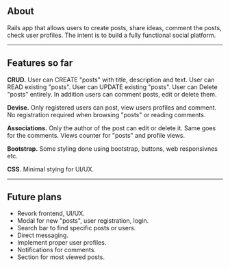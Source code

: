 **About**
---------

Rails app that allows users to create posts, share ideas, comment the posts, check
user profiles. The intent is to build a fully functional social platform.

-------------------
**Features so far**
-------------------

**CRUD.** User can CREATE "posts" with title, description and text. User can READ existing "posts".
User can UPDATE existing "posts". User can Delete "posts" entirely. In addition users can comment
posts, edit or delete them.

**Devise.** Only registered users can post, view users profiles and comment. No registration required
when browsing "posts" or reading comments.

**Associations.** Only the author of the post can edit or delete it. Same goes for the comments. Views
counter for "posts" and profile views.

**Bootstrap.** Some styling done using bootstrap, buttons, web responsivnes etc.

**CSS.** Minimal stying for UI/UX.

----------------
**Future plans**
----------------

- Revork frontend, UI/UX.
- Modal for new "posts", user registration, login.
- Search bar to find specific posts or users.
- Direct messaging.
- Implement proper user profiles.
- Notifications for comments.
- Section for most viewed posts.
